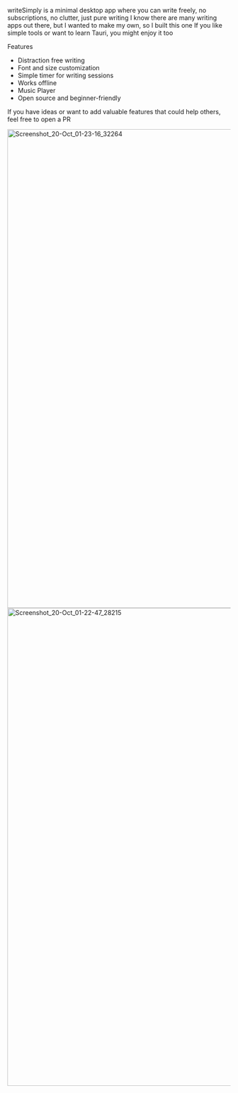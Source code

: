 writeSimply is a minimal desktop app where you can write freely, no subscriptions, no clutter, just pure writing
I know there are many writing apps out there, but I wanted to make my own, so I built this one
If you like simple tools or want to learn Tauri, you might enjoy it too

Features
- Distraction free writing
- Font and size customization
- Simple timer for writing sessions
- Works offline
- Music Player
- Open source and beginner-friendly

If you have ideas or want to add valuable features that could help others, feel free to open a PR

<img width="1920" height="1080" alt="Screenshot_20-Oct_01-23-16_32264" src="https://github.com/user-attachments/assets/b4f1bb83-861d-4b72-8b99-fc75412e2bf9" />
<img width="1913" height="1078" alt="Screenshot_20-Oct_01-22-47_28215" src="https://github.com/user-attachments/assets/ac8d4a6a-556c-4f87-91e1-969cbd6d8073" />
